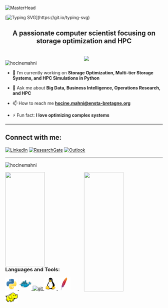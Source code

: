 ![MasterHead](https://present.readthedocs.io/en/latest/_images/welcome-to-coding.gif)

<!--   Typing animation   -->
[![Typing SVG](https://readme-typing-svg.herokuapp.com?color=%2336BCF7&center=true&vCenter=true&width=800&lines=Hello,+I'm+Hocine+Mahni;Welcome+to+My+GitHub+Profile;I+work+on+Storage+Optimization,+HPC+and+Python+Simulations!)](https://git.io/typing-svg)

<h2 align="center">A passionate computer scientist focusing on storage optimization and HPC</h2><br/>

<img align="right" width="50%" src="https://cdn.pixabay.com/animation/2022/10/18/08/30/08-30-16-64_512.gif"/>

<p align="left"> <img src="https://komarev.com/ghpvc/?username=hocinemahni&label=Profile%20views&color=0e75b6&style=flat" alt="hocinemahni" /> </p>

- 🌱 I’m currently working on **Storage Optimization, Multi-tier Storage Systems, and HPC Simulations in Python**

- 💬 Ask me about **Big Data, Business Intelligence, Operations Research, and HPC**

- 📫 How to reach me **hocine.mahni@ensta-bretagne.org**

- ⚡ Fun fact: **I love optimizing complex systems**

---

<h2 align="left">Connect with me:</h2>
<p align="left">
<a href="https://www.linkedin.com/in/hocine-mahni-85780518b/" target="blank"><img align="center" src="https://raw.githubusercontent.com/rahuldkjain/github-profile-readme-generator/master/src/images/icons/Social/linked-in-alt.svg" alt="LinkedIn" height="30" width="40" /></a>
<a href="https://www.researchgate.net/profile/Hocine-Mahni" target="blank"><img align="center" src="https://raw.githubusercontent.com/rahuldkjain/github-profile-readme-generator/master/src/images/icons/Social/researchgate.svg" alt="ResearchGate" height="30" width="40" /></a>
<a href="mailto:hocine.mahni@ensta-bretagne.org"><img align="center" src="https://raw.githubusercontent.com/rahuldkjain/github-profile-readme-generator/master/src/images/icons/Social/email.svg" alt="Outlook" height="30" width="40" /></a>
</p>

---

<p><img align="center" src="https://github-readme-streak-stats.herokuapp.com/?user=hocinemahni&" alt="hocinemahni" /></p>

<img align="left" width="50%" height="300" src="https://github-readme-stats.vercel.app/api?username=hocinemahni&show_icons=true&theme=radical"/>
<img align="right" width="50%" height="380" src="https://github-readme-stats.vercel.app/api/top-langs/?username=hocinemahni&layout=donut-vertical"/><br/>

---

<h3 align="left">Languages and Tools:</h3>
<p align="left"> 
<a href="https://www.python.org" target="_blank" rel="noreferrer"> <img src="https://raw.githubusercontent.com/devicons/devicon/master/icons/python/python-original.svg" alt="python" width="40" height="40"/> </a> 
<a href="https://www.docker.com/" target="_blank" rel="noreferrer"> <img src="https://raw.githubusercontent.com/devicons/devicon/master/icons/docker/docker-original.svg" alt="docker" width="40" height="40"/> </a> 
<a href="https://git-scm.com/" target="_blank" rel="noreferrer"> <img src="https://www.vectorlogo.zone/logos/git-scm/git-scm-icon.svg" alt="git" width="40" height="40"/> </a> 
<a href="https://www.linux.org/" target="_blank" rel="noreferrer"> <img src="https://raw.githubusercontent.com/devicons/devicon/master/icons/linux/linux-original.svg" alt="linux" width="40" height="40"/> </a> 
<a href="https://spark.apache.org/" target="_blank" rel="noreferrer"> <img src="https://raw.githubusercontent.com/devicons/devicon/master/icons/apache/apache-original.svg" alt="apache-spark" width="40" height="40"/> </a>
<a href="https://hadoop.apache.org/" target="_blank" rel="noreferrer"> <img src="https://raw.githubusercontent.com/devicons/devicon/master/icons/hadoop/hadoop-original.svg" alt="hadoop" width="40" height="40"/> </a> 
</p>

